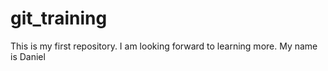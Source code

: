 # git_training
This is my first repository.
I am looking forward to learning more.
My name is Daniel
